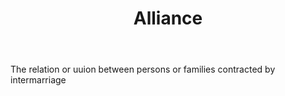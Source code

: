 ---
title: Alliance
letter: A
permalink: "/definitions/alliance.html"
body: The relation or uuion between persons or families contracted by intermarriage
published_at: '2018-07-07'
layout: post
---